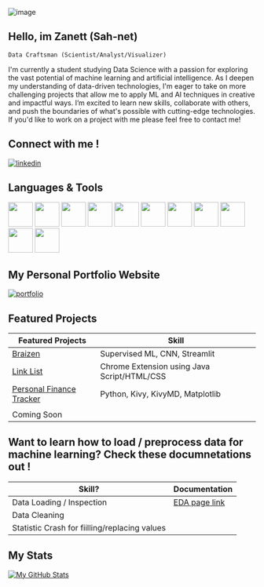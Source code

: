 
![image](https://github.com/user-attachments/assets/cfa6407b-6990-4b16-afe2-233b03afac27)



## Hello, im Zanett (Sah-net)

`Data Craftsman (Scientist/Analyst/Visualizer)`

I'm currently a student studying Data Science with a passion for exploring the vast potential of machine learning and artificial intelligence. As I deepen my understanding of data-driven technologies, I'm eager to take on more challenging projects that allow me to apply ML and AI techniques in creative and impactful ways. I’m excited to learn new skills, collaborate with others, and push the boundaries of what's possible with cutting-edge technologies. If you'd like to work on a project with me please feel free to contact me! 

## Connect with me ! 

[![linkedin](https://img.shields.io/badge/linkedin-0A66C2?style=for-the-badge&logo=linkedin&logoColor=white)](https://www.linkedin.com/in/zanett-davila-gutierrez/)

## Languages & Tools
<img src="https://cdn.jsdelivr.net/gh/devicons/devicon@latest/icons/python/python-original-wordmark.svg" 
     width="50" 
     height="50" /> <img src="https://cdn.jsdelivr.net/gh/devicons/devicon@latest/icons/pandas/pandas-original.svg" 
     width="50"
     height="50"/> <img src="https://cdn.jsdelivr.net/gh/devicons/devicon@latest/icons/matplotlib/matplotlib-original.svg"
     height="50"
     width="50"/> <img src="https://cdn.jsdelivr.net/gh/devicons/devicon@latest/icons/numpy/numpy-original.svg"
     height="50"
     width="50"/> <img src="https://cdn.jsdelivr.net/gh/devicons/devicon@latest/icons/scikitlearn/scikitlearn-original.svg" 
     height="50"
     width="50"/> <img src="https://cdn.jsdelivr.net/gh/devicons/devicon@latest/icons/plotly/plotly-original-wordmark.svg" 
     height="50"
     width="50"/> <img src="https://cdn.jsdelivr.net/gh/devicons/devicon@latest/icons/c/c-original.svg" 
     height="50"
     width="50"/> <img src="https://cdn.jsdelivr.net/gh/devicons/devicon@latest/icons/java/java-original.svg"
     height="50"
     width="50"/> <img src="https://cdn.jsdelivr.net/gh/devicons/devicon@latest/icons/azuresqldatabase/azuresqldatabase-original.svg"
     height="50"
     width="50"/> <img src="https://cdn.jsdelivr.net/gh/devicons/devicon@latest/icons/r/r-original.svg" 
     height="50"
     width="50"/> <img src="https://cdn.jsdelivr.net/gh/devicons/devicon@latest/icons/figma/figma-original.svg"
     height="50"
     width="50"/>

## My Personal Portfolio Website

[![portfolio](https://img.shields.io/badge/my_portfolio-000?style=for-the-badge&logo=ko-fi&logoColor=white)]()

## Featured Projects
| Featured Projects         | Skill                 | 
| -----------------         | ----------------------|
| [Braizen](https://github.com/ZDavila3/Braizen-Brain-tumor-classification/)  | Supervised ML, CNN, Streamlit |
| [Link List](https://github.com/ZDavila3/Chrome-Extension-Project)           | Chrome Extension using Java Script/HTML/CSS  | 
| [Personal Finance Tracker](https://github.com/mikey6002/Personal-Finance-Tracker)     | Python, Kivy, KivyMD, Matplotlib | 
|     |   | 
| Coming Soon     |  |

## Want to learn how to load / preprocess data for machine learning? Check these documnetations out ! 
| Skill?          | Documentation                 | 
| ----------------------| ----------------------|
| Data Loading / Inspection | [EDA page link](https://github.com/ZDavila3/Regression-Analysis-and-KNN-Walkthrough/blob/main/1.%20Data%20Loading%20and%20Inspection.md)|
| Data Cleaning ||
| Statistic Crash for fiilling/replacing values||

## My Stats
[![My GitHub Stats](https://github-readme-stats.vercel.app/api/?username=ZDavila3&count_private=true&theme=tokyonight&showicons=true)]()

          
     
          
          
          
          
          
          
          
          
          
